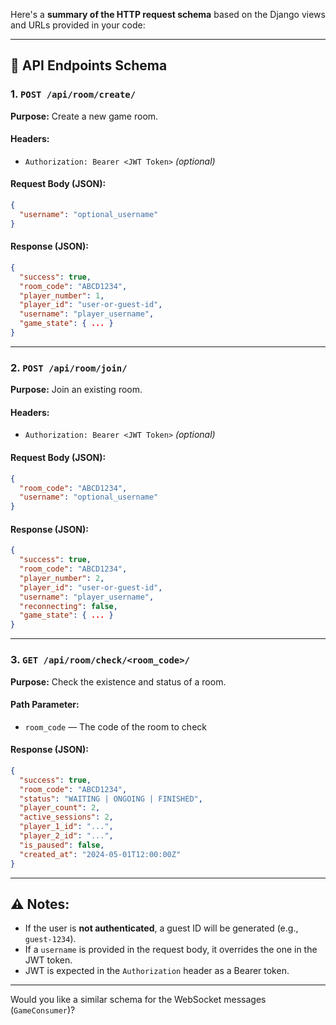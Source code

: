 Here's a **summary of the HTTP request schema** based on the Django views and URLs provided in your code:

---

## 🔹 API Endpoints Schema

### 1. `POST /api/room/create/`
**Purpose:** Create a new game room.

#### Headers:
- `Authorization: Bearer <JWT Token>` _(optional)_

#### Request Body (JSON):
```json
{
  "username": "optional_username"
}
```

#### Response (JSON):
```json
{
  "success": true,
  "room_code": "ABCD1234",
  "player_number": 1,
  "player_id": "user-or-guest-id",
  "username": "player_username",
  "game_state": { ... }
}
```

---

### 2. `POST /api/room/join/`
**Purpose:** Join an existing room.

#### Headers:
- `Authorization: Bearer <JWT Token>` _(optional)_

#### Request Body (JSON):
```json
{
  "room_code": "ABCD1234",
  "username": "optional_username"
}
```

#### Response (JSON):
```json
{
  "success": true,
  "room_code": "ABCD1234",
  "player_number": 2,
  "player_id": "user-or-guest-id",
  "username": "player_username",
  "reconnecting": false,
  "game_state": { ... }
}
```

---

### 3. `GET /api/room/check/<room_code>/`
**Purpose:** Check the existence and status of a room.

#### Path Parameter:
- `room_code` — The code of the room to check

#### Response (JSON):
```json
{
  "success": true,
  "room_code": "ABCD1234",
  "status": "WAITING | ONGOING | FINISHED",
  "player_count": 2,
  "active_sessions": 2,
  "player_1_id": "...",
  "player_2_id": "...",
  "is_paused": false,
  "created_at": "2024-05-01T12:00:00Z"
}
```

---

## ⚠️ Notes:
- If the user is **not authenticated**, a guest ID will be generated (e.g., `guest-1234`).
- If a `username` is provided in the request body, it overrides the one in the JWT token.
- JWT is expected in the `Authorization` header as a Bearer token.

---

Would you like a similar schema for the WebSocket messages (`GameConsumer`)?